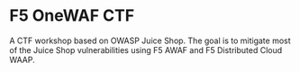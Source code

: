 # F5 OneWAF CTF

A CTF workshop based on OWASP Juice Shop. The goal is to mitigate most of the Juice Shop vulnerabilities using F5 AWAF and F5 Distributed Cloud WAAP.
